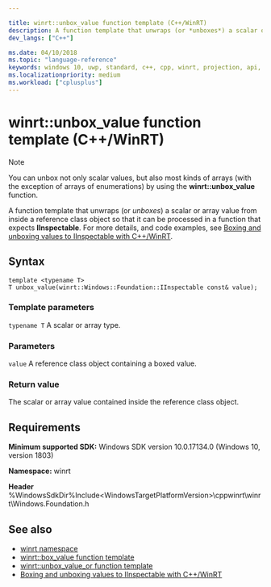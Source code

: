 ```yaml
---

title: winrt::unbox_value function template (C++/WinRT)
description: A function template that unwraps (or *unboxes*) a scalar or array value from inside a reference class object so that it can be processed in a function that expects **IInspectable**.
dev_langs: ["C++"]

ms.date: 04/10/2018
ms.topic: "language-reference"
keywords: windows 10, uwp, standard, c++, cpp, winrt, projection, api, reference, box, boxing, unbox, unboxing
ms.localizationpriority: medium
ms.workload: ["cplusplus"]
---
```


# winrt::unbox_value function template (C++/WinRT)

> [!NOTE]
> You can unbox not only scalar values, but also most kinds of arrays (with the exception of arrays of enumerations) by using the **winrt::unbox_value** function.

A function template that unwraps (or *unboxes*) a scalar or array value from inside a reference class object so that it can be processed in a function that expects **IInspectable**. For more details, and code examples, see [Boxing and unboxing values to IInspectable with C++/WinRT](/windows/uwp/cpp-and-winrt-apis/boxing).

## Syntax
```cppwinrt
template <typename T>
T unbox_value(winrt::Windows::Foundation::IInspectable const& value);
```

### Template parameters
`typename T`
A scalar or array type.

### Parameters
`value`
A reference class object containing a boxed value.

### Return value 
The scalar or array value contained inside the reference class object.

## Requirements
**Minimum supported SDK:** Windows SDK version 10.0.17134.0 (Windows 10, version 1803)

**Namespace:** winrt

**Header** %WindowsSdkDir%Include\<WindowsTargetPlatformVersion>\cppwinrt\winrt\Windows.Foundation.h

## See also 
* [winrt namespace](winrt.md)
* [winrt::box_value function template](box-value.md)
* [winrt::unbox_value_or function template](unbox-value-or.md)
* [Boxing and unboxing values to IInspectable with C++/WinRT](/windows/uwp/cpp-and-winrt-apis/boxing)
